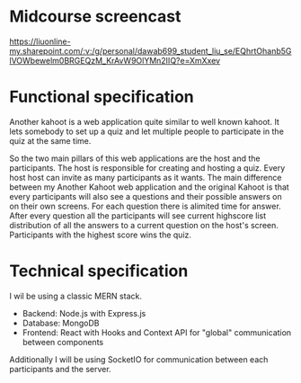 # Midcourse screencast

https://liuonline-my.sharepoint.com/:v:/g/personal/dawab699_student_liu_se/EQhrtOhanb5GlVOWbewelm0BRGEQzM_KrAvW9OlYMn2IIQ?e=XmXxev

# Functional specification

Another kahoot is a web application quite similar to well known kahoot. It lets somebody to set up a quiz and let multiple people to participate in the quiz at the same time.

So the two main pillars of this web applications are the host and the participants. The host is responsible for creating and hosting a quiz. Every host host can invite as many participants as it wants. The main difference between my Another Kahoot web application and the original Kahoot is that every participants will also see a questions and their possible answers on on their own screens. For each question there is alimited time for answer. After every question all the participants will see current highscore list distribution of all the answers to a current question on the host's screen. Participants with the highest score wins the quiz.

# Technical specification

I wil be using a classic MERN stack.

- Backend: Node.js with Express.js
- Database: MongoDB
- Frontend: React with Hooks and Context API for "global" communication between components

Additionally I will be using SocketIO for communication between each participants and the server.
